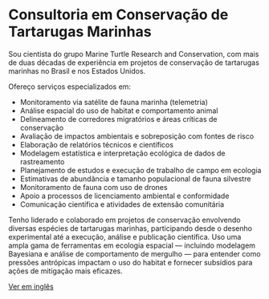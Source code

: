 # Consultoria em Conservação de Tartarugas Marinhas

Sou cientista do grupo Marine Turtle Research and Conservation, com mais de duas décadas de experiência em projetos de conservação de tartarugas marinhas no Brasil e nos Estados Unidos.

Ofereço serviços especializados em:

- Monitoramento via satélite de fauna marinha (telemetria)  
- Análise espacial do uso de habitat e comportamento animal  
- Delineamento de corredores migratórios e áreas críticas de conservação  
- Avaliação de impactos ambientais e sobreposição com fontes de risco  
- Elaboração de relatórios técnicos e científicos  
- Modelagem estatística e interpretação ecológica de dados de rastreamento  
- Planejamento de estudos e execução de trabalho de campo em ecologia  
- Estimativas de abundância e tamanho populacional de fauna silvestre  
- Monitoramento de fauna com uso de drones  
- Apoio a processos de licenciamento ambiental e conformidade  
- Comunicação científica e atividades de extensão comunitária  

Tenho liderado e colaborado em projetos de conservação envolvendo diversas espécies de tartarugas marinhas, participando desde o desenho experimental até a execução, análise e publicação científica. Uso uma ampla gama de ferramentas em ecologia espacial — incluindo modelagem Bayesiana e análise de comportamento de mergulho — para entender como pressões antrópicas impactam o uso do habitat e fornecer subsídios para ações de mitigação mais eficazes.

[Ver em inglês](/)

